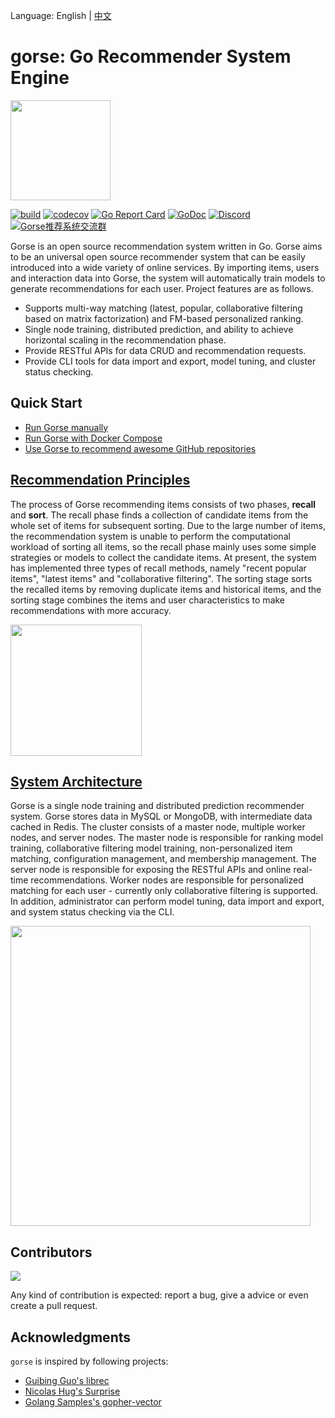 Language: English | [中文](https://github.com/zhenghaoz/gorse/blob/master/README.zh-cn.md)

# gorse: Go Recommender System Engine

<img width=160 src="https://gorse.io/zh/docs/img/gorse.png"/>

[![build](https://github.com/zhenghaoz/gorse/workflows/build/badge.svg)](https://github.com/zhenghaoz/gorse/actions?query=workflow%3Abuild)
[![codecov](https://codecov.io/gh/zhenghaoz/gorse/branch/master/graph/badge.svg)](https://codecov.io/gh/zhenghaoz/gorse)
[![Go Report Card](https://goreportcard.com/badge/github.com/zhenghaoz/gorse)](https://goreportcard.com/report/github.com/zhenghaoz/gorse)
[![GoDoc](https://godoc.org/github.com/zhenghaoz/gorse?status.svg)](https://godoc.org/github.com/zhenghaoz/gorse)
[![Discord](https://img.shields.io/discord/830635934210588743)](https://discord.com/channels/830635934210588743/)
<a target="_blank" href="https://qm.qq.com/cgi-bin/qm/qr?k=lOERnxfAM2U2rj4C9Htv9T68SLIXg6uk&jump_from=webapi"><img border="0" src="https://pub.idqqimg.com/wpa/images/group.png" alt="Gorse推荐系统交流群" title="Gorse推荐系统交流群"></a>

Gorse is an open source recommendation system written in Go. Gorse aims to be an universal open source recommender system that can be easily introduced into a wide variety of online services. By importing items, users and interaction data into Gorse, the system will automatically train models to generate recommendations for each user. Project features are as follows.

- Supports multi-way matching (latest, popular, collaborative filtering based on matrix factorization) and FM-based personalized ranking.
- Single node training, distributed prediction, and ability to achieve horizontal scaling in the recommendation phase.
- Provide RESTful APIs for data CRUD and recommendation requests.
- Provide CLI tools for data import and export, model tuning, and cluster status checking.

## Quick Start

- [Run Gorse manually](https://github.com/zhenghaoz/gorse/tree/master/cmd)
- [Run Gorse with Docker Compose](https://github.com/zhenghaoz/gorse/tree/master/docker)
- [Use Gorse to recommend awesome GitHub repositories](https://github.com/zhenghaoz/gitrec)

## [Recommendation Principles](https://gorse.io/en/docs/ch01-01-principle.html)

The process of Gorse recommending items consists of two phases, **recall** and **sort**. The recall phase finds a collection of candidate items from the whole set of items for subsequent sorting. Due to the large number of items, the recommendation system is unable to perform the computational workload of sorting all items, so the recall phase mainly uses some simple strategies or models to collect the candidate items. At present, the system has implemented three types of recall methods, namely "recent popular items", "latest items" and "collaborative filtering". The sorting stage sorts the recalled items by removing duplicate items and historical items, and the sorting stage combines the items and user characteristics to make recommendations with more accuracy.

<img width=210 src="https://gorse.io/en/docs/img/dataflow.png"/>

## [System Architecture](https://gorse.io/en/docs/ch01-02-architect.html)

Gorse is a single node training and distributed prediction recommender system. Gorse stores data in MySQL or MongoDB, with intermediate data cached in Redis. The cluster consists of a master node, multiple worker nodes, and server nodes. The master node is responsible for ranking model training, collaborative filtering model training, non-personalized item matching, configuration management, and membership management. The server node is responsible for exposing the RESTful APIs and online real-time recommendations. Worker nodes are responsible for personalized matching for each user - currently only collaborative filtering is supported. In addition, administrator can perform model tuning, data import and export, and system status checking via the CLI.

<img width=480 src="https://gorse.io/en/docs/img/arch.png"/>

## Contributors

<a href="https://github.com/zhenghaoz/gorse/graphs/contributors">
  <img src="https://contrib.rocks/image?repo=zhenghaoz/gorse" />
</a>

Any kind of contribution is expected: report a bug, give a advice or even create a pull request.

## Acknowledgments

`gorse` is inspired by following projects:

- [Guibing Guo's librec](https://github.com/guoguibing/librec)
- [Nicolas Hug's Surprise](https://github.com/NicolasHug/Surprise)
- [Golang Samples's gopher-vector](https://github.com/golang-samples/gopher-vector)

